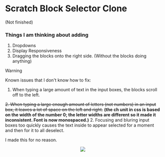 # Scratch Block Selector Clone
(Not finished)

### Things I am thinking about adding
  1. Dropdowns
  2. Display Responsiveness
  3. Dragging the blocks onto the right side. (Without the blocks doing anything)

> [!WARNING]
> Known issues that I don't know how to fix:
> 1. When typing a large amount of text in the input boxes, the blocks scroll off to the left.
>
> ~~2. When typing a large enough amount of letters (not numbers) in an input box, it leaves a lot of space on the left and right.~~ 
> **(the ch unit in css is based on the width of the number 0; the letter widths are different so it made it inconsistent. Font is now monospaced.)**
> 2. Focusing and bluring input boxes too quickly causes the text inside to appear selected for a moment and then for it to all deselect.

I made this for no reason.
<p align="center">
  <img src="https://github.com/user-attachments/assets/153ab364-3bf8-43b6-8c20-c6ac882d30a6" />
</p>
